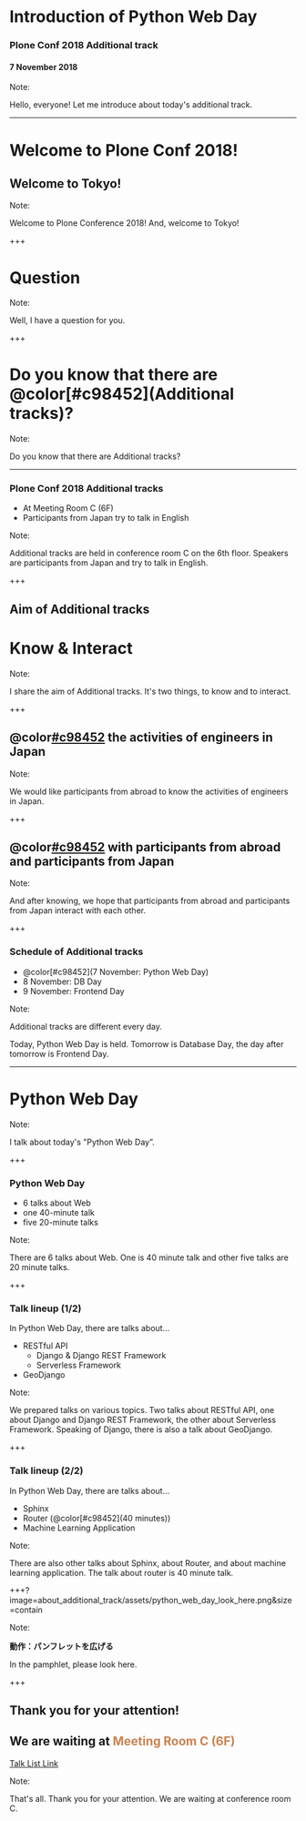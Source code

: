 # Introduction of Python Web Day
### Plone Conf 2018 Additional track
#### 7 November 2018

Note:

Hello, everyone!
Let me introduce about today's additional track.

---

# Welcome to Plone Conf 2018!
## Welcome to Tokyo!

Note:

Welcome to Plone Conference 2018!
And, welcome to Tokyo!

+++

# Question

Note:

Well, I have a question for you.

+++

# Do you know that there are @color[#c98452](Additional tracks)?

Note:

Do you know that there are Additional tracks?

---

### Plone Conf 2018 Additional tracks

- At Meeting Room C (6F)
- Participants from Japan try to talk in English

Note:

Additional tracks are held in conference room C on the 6th floor.
Speakers are participants from Japan and try to talk in English.

+++

## Aim of Additional tracks

# Know & Interact

Note:

I share the aim of Additional tracks.
It's two things, to know and to interact.

+++

## @color[#c98452](Know) the activities of engineers in Japan

Note:

We would like participants from abroad to know the activities of engineers in Japan.

+++

## @color[#c98452](Interact) with participants from abroad and participants from Japan

Note:

And after knowing,
we hope that participants from abroad and participants from Japan interact with each other.

+++

### Schedule of Additional tracks

- @color[#c98452](7 November: Python Web Day)
- 8 November: DB Day
- 9 November: Frontend Day

Note:

Additional tracks are different every day.

Today, Python Web Day is held.
Tomorrow is Database Day,
the day after tomorrow is Frontend Day.

---

# Python Web Day

Note:

I talk about today's "Python Web Day”.

+++

### Python Web Day

- 6 talks about Web
- one 40-minute talk
- five 20-minute talks

Note:

There are 6 talks about Web.
One is 40 minute talk and other five talks are 20 minute talks.

+++

### Talk lineup (1/2)

In Python Web Day, there are talks about...

- RESTful API
  - Django & Django REST Framework
  - Serverless Framework
- GeoDjango

Note:

We prepared talks on various topics.
Two talks about RESTful API,
one about Django and Django REST Framework, the other about Serverless Framework.
Speaking of Django, there is also a talk about GeoDjango.

+++

### Talk lineup (2/2)

In Python Web Day, there are talks about...

- Sphinx
- Router (@color[#c98452](40 minutes))
- Machine Learning Application

Note:

There are also other talks about Sphinx, about Router, and about machine learning application.
The talk about router is 40 minute talk.

+++?image=about_additional_track/assets/python_web_day_look_here.png&size=contain

Note:

**動作：パンフレットを広げる**

In the pamphlet, please look here.

+++

## Thank you for your attention!
## We are waiting at <span style="color: #c98452">Meeting Room C (6F)</span>
[Talk List Link](https://docs.google.com/spreadsheets/d/e/2PACX-1vTFKayI7BnpYsNnBvbwr38CA-9D_jZwlOFE_716k6MGDoRTRbB5kTVg8HSKlw22hPX1_F1qH8_y6eE5/pubhtml)

Note:

That's all.
Thank you for your attention.
We are waiting at conference room C.
